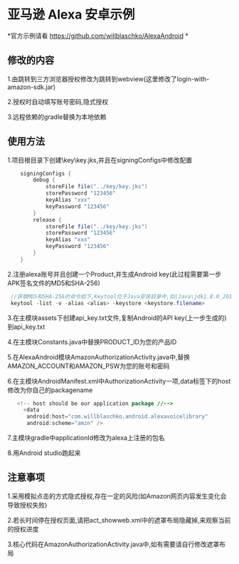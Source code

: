 # 亚马逊 Alexa 安卓示例

*官方示例请看 https://github.com/willblaschko/AlexaAndroid *

## 修改的内容
1.由跳转到三方浏览器授权修改为跳转到webview(这里修改了login-with-amazon-sdk.jar)

2.授权时自动填写账号密码,隐式授权

3.远程依赖的gradle替换为本地依赖

## 使用方法

1.项目根目录下创建\key\key.jks,并且在signingConfigs中修改配置
```java
    signingConfigs {
        debug {
            storeFile file("../key/key.jks")
            storePassword "123456"
            keyAlias "xxx"
            keyPassword "123456"
        }
        release {
            storeFile file("../key/key.jks")
            storePassword "123456"
            keyAlias "xxx"
            keyPassword "123456"
        }
    }
```

2.注册alexa账号并且创建一个Product,并生成Android key(此过程需要第一步APK签名文件的MD5和SHA-256)
```java
 //获取MD5和SHA-256的命令如下,Keytool位于Java安装目录中,如(Java\jdk1.8.0_201\bin)
 keytool -list -v -alias <alias> -keystore <keystore.filename>
```

3.在主模块assets下创建api_key.txt文件,复制Android的API key(上一步生成的)到api_key.txt

4.在主模块Constants.java中替换PRODUCT_ID为您的产品ID

5.在AlexaAndroid模块AmazonAuthorizationActivity.java中,替换AMAZON_ACCOUNT和AMAZON_PSW为您的账号和密码

6.在主模块AndroidManifest.xml中AuthorizationActivity一项,data标签下的host修改为你自己的packagename
```java
   <!-- host should be our application package //-->
     <data
      android:host="com.willblaschko.android.alexavoicelibrary"
      android:scheme="amzn" />
```

7.主模块gradle中applicationId修改为alexa上注册的包名

8.用Android studio跑起来

## 注意事项
1.采用模拟点击的方式隐式授权,存在一定的风险(如Amazon网页内容发生变化会导致授权失败)

2.若长时间停在授权页面,请把act_showweb.xml中的遮罩布局隐藏掉,来观察当前的授权进度

3.核心代码在AmazonAuthorizationActivity.java中,如有需要请自行修改遮罩布局
